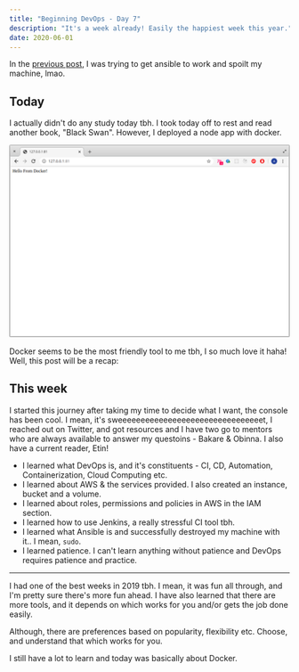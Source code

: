 ```yaml
---
title: "Beginning DevOps - Day 7"
description: "It's a week already! Easily the happiest week this year."
date: 2020-06-01
---
```


In the [previous post](/read/beginning-dev-ops-day-5), I was trying to get ansible to work and spoilt my machine, lmao.

## Today

I actually didn't do any study today tbh. I took today off to rest and read another book, "Black Swan". However, I deployed a node app with docker.

![Hello from docker](imgs/docker.png)

Docker seems to be the most friendly tool to me tbh, I so much love it haha! Well, this post will be a recap:

## This week

I started this journey after taking my time to decide what I want, the console has been cool. I mean, it's sweeeeeeeeeeeeeeeeeeeeeeeeeeeeeeeet, I reached out on Twitter, and got resources and I have two go to mentors who are always available to answer my questoins - Bakare & Obinna. I also have a current reader, Etin!

* I learned what DevOps is, and it's constituents - CI, CD, Automation, Containerization, Cloud Computing etc.
* I learned about AWS & the services provided. I also created an instance, bucket and a volume.
* I learned about roles, permissions and policies in AWS in the IAM section.
* I learned how to use Jenkins, a really stressful CI tool tbh.
* I learned what Ansible is and successfully destroyed my machine with it.. I mean, `sudo`.
* I learned patience. I can't learn anything without patience and DevOps requires patience and practice.

---

I had one of the best weeks in 2019 tbh. I mean, it was fun all through, and I'm pretty sure there's more fun ahead. I have also learned that there are more tools, and it depends on which works for you and/or gets the job done easily.

Although, there are preferences based on popularity, flexibility etc. Choose, and understand that which works for you.

I still have a lot to learn and today was basically about Docker. 